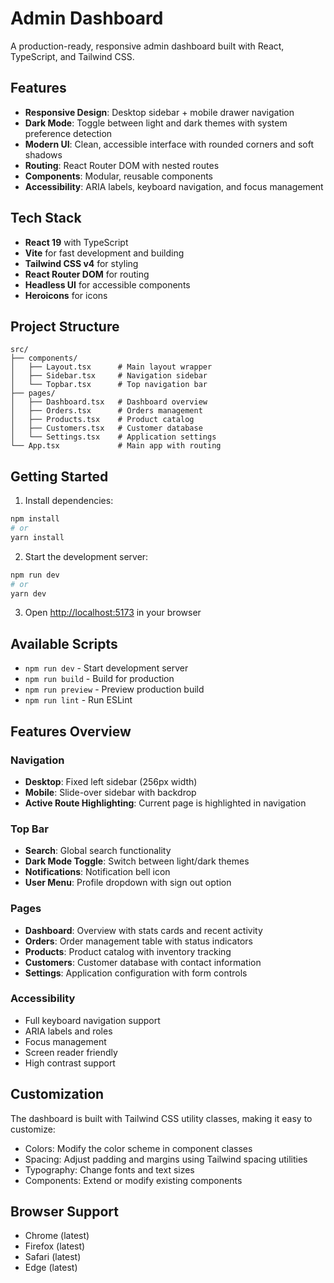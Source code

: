 # Admin Dashboard

A production-ready, responsive admin dashboard built with React, TypeScript, and Tailwind CSS.

## Features

- **Responsive Design**: Desktop sidebar + mobile drawer navigation
- **Dark Mode**: Toggle between light and dark themes with system preference detection
- **Modern UI**: Clean, accessible interface with rounded corners and soft shadows
- **Routing**: React Router DOM with nested routes
- **Components**: Modular, reusable components
- **Accessibility**: ARIA labels, keyboard navigation, and focus management

## Tech Stack

- **React 19** with TypeScript
- **Vite** for fast development and building
- **Tailwind CSS v4** for styling
- **React Router DOM** for routing
- **Headless UI** for accessible components
- **Heroicons** for icons

## Project Structure

```
src/
├── components/
│   ├── Layout.tsx      # Main layout wrapper
│   ├── Sidebar.tsx     # Navigation sidebar
│   └── Topbar.tsx      # Top navigation bar
├── pages/
│   ├── Dashboard.tsx   # Dashboard overview
│   ├── Orders.tsx      # Orders management
│   ├── Products.tsx    # Product catalog
│   ├── Customers.tsx   # Customer database
│   └── Settings.tsx    # Application settings
└── App.tsx             # Main app with routing
```

## Getting Started

1. Install dependencies:

```bash
npm install
# or
yarn install
```

2. Start the development server:

```bash
npm run dev
# or
yarn dev
```

3. Open [http://localhost:5173](http://localhost:5173) in your browser

## Available Scripts

- `npm run dev` - Start development server
- `npm run build` - Build for production
- `npm run preview` - Preview production build
- `npm run lint` - Run ESLint

## Features Overview

### Navigation

- **Desktop**: Fixed left sidebar (256px width)
- **Mobile**: Slide-over sidebar with backdrop
- **Active Route Highlighting**: Current page is highlighted in navigation

### Top Bar

- **Search**: Global search functionality
- **Dark Mode Toggle**: Switch between light/dark themes
- **Notifications**: Notification bell icon
- **User Menu**: Profile dropdown with sign out option

### Pages

- **Dashboard**: Overview with stats cards and recent activity
- **Orders**: Order management table with status indicators
- **Products**: Product catalog with inventory tracking
- **Customers**: Customer database with contact information
- **Settings**: Application configuration with form controls

### Accessibility

- Full keyboard navigation support
- ARIA labels and roles
- Focus management
- Screen reader friendly
- High contrast support

## Customization

The dashboard is built with Tailwind CSS utility classes, making it easy to customize:

- Colors: Modify the color scheme in component classes
- Spacing: Adjust padding and margins using Tailwind spacing utilities
- Typography: Change fonts and text sizes
- Components: Extend or modify existing components

## Browser Support

- Chrome (latest)
- Firefox (latest)
- Safari (latest)
- Edge (latest)
